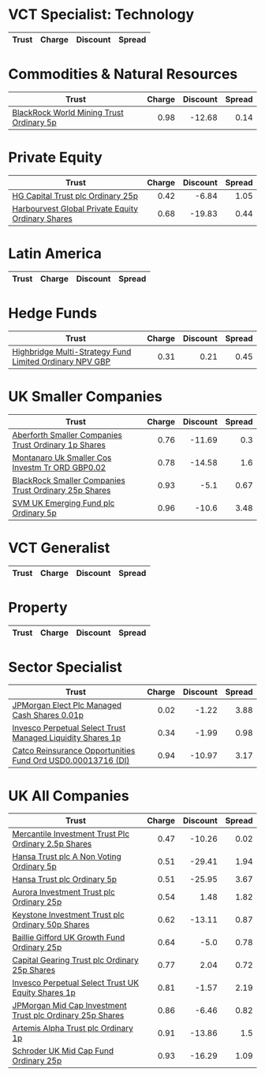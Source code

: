 # VCT Specialist: Technology
| Trust | Charge | Discount | Spread |
| ----- | ------:| --------:| ------:|
# Commodities & Natural Resources
| Trust | Charge | Discount | Spread |
| ----- | ------:| --------:| ------:|
|[BlackRock World Mining Trust Ordinary 5p](https://www.hl.co.uk/shares/shares-search-results/0577485 "Link")|0.98|-12.68|0.14|
# Private Equity
| Trust | Charge | Discount | Spread |
| ----- | ------:| --------:| ------:|
|[HG Capital Trust plc Ordinary 25p](https://www.hl.co.uk/shares/shares-search-results/0392105 "Link")|0.42|-6.84|1.05|
|[Harbourvest Global Private Equity Ordinary Shares](https://www.hl.co.uk/shares/shares-search-results/BR30MJ8 "Link")|0.68|-19.83|0.44|
# Latin America
| Trust | Charge | Discount | Spread |
| ----- | ------:| --------:| ------:|
# Hedge Funds
| Trust | Charge | Discount | Spread |
| ----- | ------:| --------:| ------:|
|[Highbridge Multi-Strategy Fund Limited Ordinary NPV GBP](https://www.hl.co.uk/shares/shares-search-results/B13YVW4 "Link")|0.31|0.21|0.45|
# UK Smaller Companies
| Trust | Charge | Discount | Spread |
| ----- | ------:| --------:| ------:|
|[Aberforth Smaller Companies Trust Ordinary 1p Shares](https://www.hl.co.uk/shares/shares-search-results/0006655 "Link")|0.76|-11.69|0.3|
|[Montanaro Uk Smaller Cos Investm Tr ORD GBP0.02](https://www.hl.co.uk/shares/shares-search-results/BZ1H9L8 "Link")|0.78|-14.58|1.6|
|[BlackRock Smaller Companies Trust Ordinary 25p Shares](https://www.hl.co.uk/shares/shares-search-results/0643610 "Link")|0.93|-5.1|0.67|
|[SVM UK Emerging Fund plc Ordinary 5p](https://www.hl.co.uk/shares/shares-search-results/0068417 "Link")|0.96|-10.6|3.48|
# VCT Generalist
| Trust | Charge | Discount | Spread |
| ----- | ------:| --------:| ------:|
# Property
| Trust | Charge | Discount | Spread |
| ----- | ------:| --------:| ------:|
# Sector Specialist
| Trust | Charge | Discount | Spread |
| ----- | ------:| --------:| ------:|
|[JPMorgan Elect Plc Managed Cash Shares 0.01p](https://www.hl.co.uk/shares/shares-search-results/3408009 "Link")|0.02|-1.22|3.88|
|[Invesco Perpetual Select Trust Managed Liquidity Shares 1p](https://www.hl.co.uk/shares/shares-search-results/B1DQ670 "Link")|0.34|-1.99|0.98|
|[Catco Reinsurance Opportunities Fund Ord USD0.00013716 (DI)](https://www.hl.co.uk/shares/shares-search-results/BVFCRP1 "Link")|0.94|-10.97|3.17|
# UK All Companies
| Trust | Charge | Discount | Spread |
| ----- | ------:| --------:| ------:|
|[Mercantile Investment Trust Plc Ordinary 2.5p Shares](https://www.hl.co.uk/shares/shares-search-results/BF4JDH5 "Link")|0.47|-10.26|0.02|
|[Hansa Trust plc A Non Voting Ordinary 5p](https://www.hl.co.uk/shares/shares-search-results/0787983 "Link")|0.51|-29.41|1.94|
|[Hansa Trust plc Ordinary 5p](https://www.hl.co.uk/shares/shares-search-results/0787972 "Link")|0.51|-25.95|3.67|
|[Aurora Investment Trust plc Ordinary 25p](https://www.hl.co.uk/shares/shares-search-results/0063326 "Link")|0.54|1.48|1.82|
|[Keystone Investment Trust plc Ordinary 50p Shares](https://www.hl.co.uk/shares/shares-search-results/0491206 "Link")|0.62|-13.11|0.87|
|[Baillie Gifford UK Growth Fund Ordinary 25p](https://www.hl.co.uk/shares/shares-search-results/0791348 "Link")|0.64|-5.0|0.78|
|[Capital Gearing Trust plc Ordinary 25p Shares](https://www.hl.co.uk/shares/shares-search-results/0173861 "Link")|0.77|2.04|0.72|
|[Invesco Perpetual Select Trust UK Equity Shares 1p](https://www.hl.co.uk/shares/shares-search-results/B1DPVL6 "Link")|0.81|-1.57|2.19|
|[JPMorgan Mid Cap Investment Trust plc Ordinary 25p Shares](https://www.hl.co.uk/shares/shares-search-results/0235761 "Link")|0.86|-6.46|0.82|
|[Artemis Alpha Trust plc Ordinary 1p](https://www.hl.co.uk/shares/shares-search-results/0435594 "Link")|0.91|-13.86|1.5|
|[Schroder UK Mid Cap Fund Ordinary 25p](https://www.hl.co.uk/shares/shares-search-results/0610841 "Link")|0.93|-16.29|1.09|
